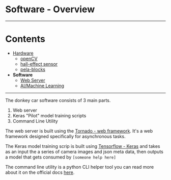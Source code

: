# Software - Overview

---
# Contents
 * [Hardware](hardware/overview)
   - [openCV](hardware/openCV)
   - [hall-effect sensor](hardware/hall-effect-sensor)
   - [pela-blocks](hardware/pela-blocks)
 * **Software**
   - [Web Server](software/web-server)
   - [AI/Machine Learning](software/ai)
---
   

The donkey car software consists of 3 main parts. 

1. Web server 
2. Keras "Pilot" model training scripts 
3. Command Line Utility

The web server is built using the [Tornado - web framework](http://www.tornadoweb.org/en/stable/). It's a web framework designed specifically for asynchronous tasks.

The Keras model training scrip is built using [Tensorflow - Keras](https://www.tensorflow.org/guide/keras) and takes as an input the a series of camera images and json meta data, then outputs a model that gets consumed by `[someone help here]`

The command line utility is a python CLI helper tool you can read more about it on the official docs [here](http://docs.donkeycar.com/utility/donkey/).




  